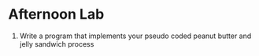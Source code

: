 # Afternoon Lab

1. Write a program that implements your pseudo coded peanut butter and jelly sandwich process

